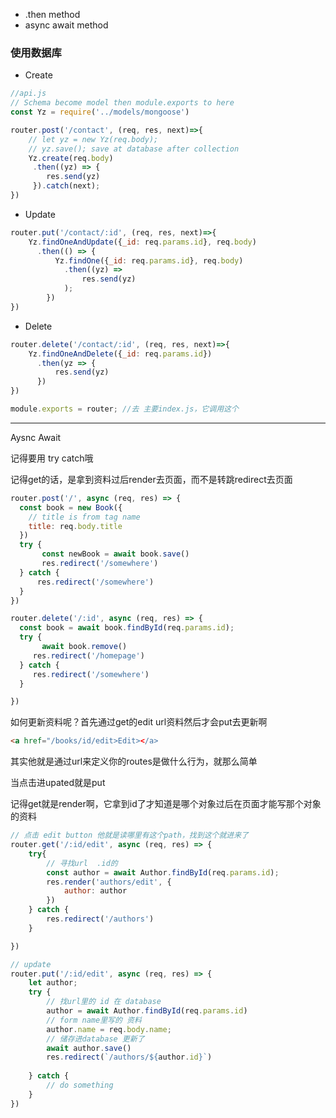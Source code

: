 * .then method
* async await method

### 使用数据库
* Create
``` javascript
//api.js 
// Schema become model then module.exports to here
const Yz = require('../models/mongoose')

router.post('/contact', (req, res, next)=>{
    // let yz = new Yz(req.body);
    // yz.save(); save at database after collection 
    Yz.create(req.body)
     .then((yz) => {
        res.send(yz)
     }).catch(next);
})
```
* Update
``` javascript 
router.put('/contact/:id', (req, res, next)=>{
    Yz.findOneAndUpdate({_id: req.params.id}, req.body)
      .then(() => {
          Yz.findOne({_id: req.params.id}, req.body)
            .then((yz) => 
                res.send(yz)
            );
        })
})
```
* Delete

``` javascript
router.delete('/contact/:id', (req, res, next)=>{
    Yz.findOneAndDelete({_id: req.params.id})
      .then(yz => {
          res.send(yz)
      })
})

module.exports = router; //去 主要index.js，它调用这个

```

------------------
<p>Aysnc Await</p>
<p>记得要用 try catch哦</p>
<p>记得get的话，是拿到资料过后render去页面，而不是转跳redirect去页面</p>

``` javascript
router.post('/', async (req, res) => {
  const book = new Book({
    // title is from tag name
    title: req.body.title
  })
  try {
       const newBook = await book.save()
       res.redirect('/somewhere')
  } catch {
      res.redirect('/somewhere')
  }
})

router.delete('/:id', async (req, res) => {
  const book = await book.findById(req.params.id);
  try {
       await book.remove()
     res.redirect('/homepage')
  } catch {
     res.redirect('/somewhere')
  }

})
```

<p>如何更新资料呢？首先通过get的edit url资料然后才会put去更新啊</p>

``` html
<a href="/books/id/edit>Edit></a>
```
<p>其实他就是通过url来定义你的routes是做什么行为，就那么简单</p>
<p>当点击进upated就是put</p>
<p>记得get就是render啊，它拿到id了才知道是哪个对象过后在页面才能写那个对象的资料</p>

``` javascript
// 点击 edit button 他就是读哪里有这个path，找到这个就进来了
router.get('/:id/edit', async (req, res) => {
    try{
        // 寻找url  .id的 
        const author = await Author.findById(req.params.id);
        res.render('authors/edit', {
            author: author
        })
    } catch {
        res.redirect('/authors')
    }

})

// update
router.put('/:id/edit', async (req, res) => {
    let author;
    try {
        // 找url里的 id 在 database 
        author = await Author.findById(req.params.id)
        // form name里写的 资料 
        author.name = req.body.name;
        // 储存进database 更新了
        await author.save()
        res.redirect(`/authors/${author.id}`)
  
    } catch {
        // do something
    }
})
```




